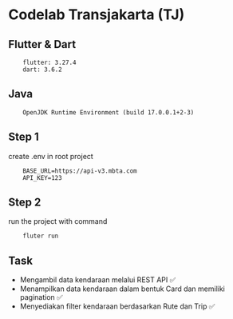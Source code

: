 # Codelab Transjakarta (TJ)

## Flutter & Dart
```text
    flutter: 3.27.4
    dart: 3.6.2
```

## Java
```text
    OpenJDK Runtime Environment (build 17.0.0.1+2-3)
```

## Step 1
create .env in root project
```text
    BASE_URL=https://api-v3.mbta.com
    API_KEY=123
```

## Step 2 
run the project with command
```text
    fluter run
```


## Task
- Mengambil data kendaraan melalui REST API ✅
- Menampilkan data kendaraan dalam bentuk Card dan memiliki pagination ✅
- Menyediakan filter kendaraan berdasarkan Rute dan Trip ✅

